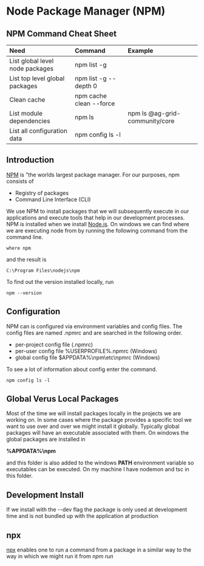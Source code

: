 # Node Package Manager (NPM)

## NPM Command Cheat Sheet

|Need|Command|Example|
|:--|:--|:--|
|List global level node packages|npm list -g|
|List top level global packages|npm list -g --depth 0|
|Clean cache|npm cache clean --force|
|List module dependencies|npm ls|npm ls @ag-grid-community/core|
|List all configuration data|npm config ls -l|

## Introduction

[NPM](https://docs.npmjs.com/about-npm) is "the worlds largest package manager. For our purposes, npm consists of 

 * Registry of packages 
 * Command Line Interface (CLI)

 We use NPM to install packages that we will subsequently execute in our applications and execute tools that help in our development processes. NPM is installed when we install [Node.js](https://nodejs.org/en/download/current). On windows we can find where we are executing node from by running the following command from the command line.

 ```
 where npm
 ```

and the result is

```
C:\Program Files\nodejs\npm
```

To find out the version installed locally, run

```
npm --version
```

## Configuration
NPM can is configured via environment variables and config files. The config files are named .npmrc and are searched in the following order. 

* per-project config file (<path-to-project>\.npmrc)
* per-user config file %USERPROFILE%\.npmrc  (Windows)
* global config file $APPDATA%\npm\etc\npmrc (Windows)

To see a lot of information about config enter the command.

```
npm config ls -l
```

## Global Verus Local Packages
Most of the time we will install packages locally in the projects we are working on. In some cases where the package provides a specific tool we want to use over and over we might install it globally. Typically global packages will have an executable associated with them. On windows the global packages are installed in 

**%APPDATA%\npm**

and this folder is also added to the windows **PATH** environment variable so executables can be executed. On my machine I have nodemon and tsc in this folder. 

## Development Install
If we install with the --dev flag the package is only used at development time and is not bundled up with the application at production

## npx
[npx](https://docs.npmjs.com/cli/v7/commands/npx) enables one to run a command from a package in a similar way to the way in which we might run it from *npm run*


